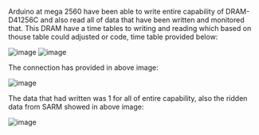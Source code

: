 Arduino at mega 2560 have been able to write entire capability of DRAM-D41256C and also  read all of data that have been written and monitored that.
This DRAM have a time tables to writing and reading which based on thouse table could adjusted or code, time table provided below:

![image](https://github.com/user-attachments/assets/be9c12b1-d242-4a2d-a2bc-0bebe11a5262)
![image](https://github.com/user-attachments/assets/508afcb8-78a3-49b5-bc8c-797f8f53be80)


The connection has provided in above image:

![image](https://github.com/user-attachments/assets/d892d3c4-ad27-4813-b299-6ea7531331f2)

The data that had written was 1 for all of entire capability, also the ridden data from SARM showed in above image:

![image](https://github.com/user-attachments/assets/e43304b5-24e9-4911-a7c7-78a477c6674e)

